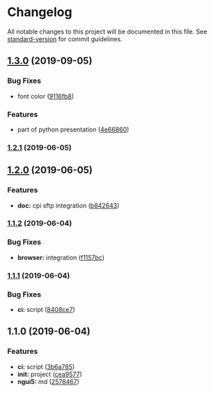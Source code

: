 # Changelog

All notable changes to this project will be documented in this file. See [standard-version](https://github.com/conventional-changelog/standard-version) for commit guidelines.

## [1.3.0](https://github.com/Soontao/presentations/compare/v1.2.1...v1.3.0) (2019-09-05)


### Bug Fixes

* font color ([9116fb8](https://github.com/Soontao/presentations/commit/9116fb8))


### Features

* part of python presentation ([4e66860](https://github.com/Soontao/presentations/commit/4e66860))



### [1.2.1](https://github.com/Soontao/presentations/compare/v1.2.0...v1.2.1) (2019-06-05)



## [1.2.0](https://github.com/Soontao/presentations/compare/v1.1.2...v1.2.0) (2019-06-05)


### Features

* **doc:** cpi sftp integration ([b842643](https://github.com/Soontao/presentations/commit/b842643))



### [1.1.2](https://github.com/Soontao/presentations/compare/v1.1.1...v1.1.2) (2019-06-04)


### Bug Fixes

* **browser:** integration ([f1157bc](https://github.com/Soontao/presentations/commit/f1157bc))



### [1.1.1](https://github.com/Soontao/presentations/compare/v1.1.0...v1.1.1) (2019-06-04)


### Bug Fixes

* **ci:** script ([8408ce7](https://github.com/Soontao/presentations/commit/8408ce7))



## 1.1.0 (2019-06-04)


### Features

* **ci:** script ([3b6a785](https://github.com/Soontao/presentations/commit/3b6a785))
* **init:** project ([cea9577](https://github.com/Soontao/presentations/commit/cea9577))
* **ngui5:** md ([2578467](https://github.com/Soontao/presentations/commit/2578467))
